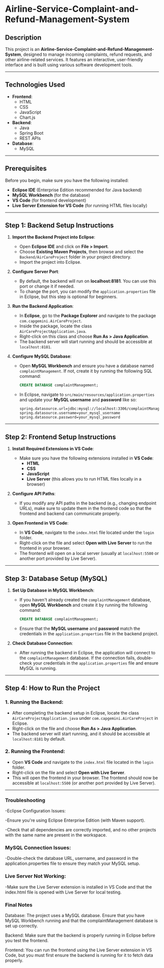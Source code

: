 # Airline-Service-Complaint-and-Refund-Management-System

## Description
This project is an **Airline-Service-Complaint-and-Refund-Management-System**, designed to manage incoming complaints, refund requests, and other airline-related services. It features an interactive, user-friendly interface and is built using various software development tools.

---

## Technologies Used
- **Frontend**: 
  - HTML
  - CSS
  - JavaScript
  - Chart.js
- **Backend**: 
  - Java
  - Spring Boot
  - REST APIs
- **Database**: 
  - MySQL

---

## Prerequisites
Before you begin, make sure you have the following installed:

- **Eclipse IDE** (Enterprise Edition recommended for Java backend)
- **MySQL Workbench** (for the database)
- **VS Code** (for frontend development)
- **Live Server Extension for VS Code** (for running HTML files locally)

---

## Step 1: Backend Setup Instructions

1. **Import the Backend Project into Eclipse**:
   - Open **Eclipse IDE** and click on **File > Import**.
   - Choose **Existing Maven Projects**, then browse and select the `Backend/AirCareProject` folder in your project directory.
   - Import the project into Eclipse.

2. **Configure Server Port**:
   - By default, the backend will run on **localhost:8181**. You can use this port or change it if needed.
   - To change the port, you can modify the `application.properties` file in Eclipse, but this step is optional for beginners.

3. **Run the Backend Application**:
   - In **Eclipse**, go to the **Package Explorer** and navigate to the package `com.capgemini.AirCareProject`.
   - Inside the package, locate the class `AirCareProjectApplication.java`.
   - Right-click on this class and choose **Run As > Java Application**.
   - The backend server will start running and should be accessible at `localhost:8181`.

4. **Configure MySQL Database**:
   - Open **MySQL Workbench** and ensure you have a database named `complaintManagement`. If not, create it by running the following SQL command:
     ```sql
     CREATE DATABASE complaintManagement;
     ```
   - In Eclipse, navigate to `src/main/resources/application.properties` and update your **MySQL username** and **password** like so:
     ```properties
     spring.datasource.url=jdbc:mysql://localhost:3306/complaintManagement
     spring.datasource.username=your_mysql_username
     spring.datasource.password=your_mysql_password
     ```

---

## Step 2: Frontend Setup Instructions

1. **Install Required Extensions in VS Code**:
   - Make sure you have the following extensions installed in **VS Code**:
     - **HTML**
     - **CSS**
     - **JavaScript**
     - **Live Server** (this allows you to run HTML files locally in a browser)

2. **Configure API Paths**:
   - If you modify any API paths in the backend (e.g., changing endpoint URLs), make sure to update them in the frontend code so that the frontend and backend can communicate properly.

3. **Open Frontend in VS Code**:
   - In **VS Code**, navigate to the `index.html` file located under the `login` folder.
   - Right-click on the file and select **Open with Live Server** to run the frontend in your browser.
   - The frontend will open on a local server (usually at `localhost:5500` or another port provided by Live Server).

---

## Step 3: Database Setup (MySQL)

1. **Set Up Database in MySQL Workbench**:
   - If you haven't already created the `complaintManagement` database, open **MySQL Workbench** and create it by running the following command:
     ```sql
     CREATE DATABASE complaintManagement;
     ```
   - Ensure that the **MySQL username** and **password** match the credentials in the `application.properties` file in the backend project.

2. **Check Database Connection**:
   - After running the backend in Eclipse, the application will connect to the `complaintManagement` database. If the connection fails, double-check your credentials in the `application.properties` file and ensure MySQL is running.

---

## Step 4: How to Run the Project

### 1. **Running the Backend**:
   - After completing the backend setup in Eclipse, locate the class `AirCareProjectApplication.java` under `com.capgemini.AirCareProject` in Eclipse.
   - Right-click on the file and choose **Run As > Java Application**.
   - The backend server will start running, and it should be accessible at `localhost:8181` by default.

### 2. **Running the Frontend**:
   - Open **VS Code** and navigate to the `index.html` file located in the `login` folder.
   - Right-click on the file and select **Open with Live Server**.
   - This will open the frontend in your browser. The frontend should now be accessible at `localhost:5500` (or another port provided by Live Server).

-------------

### **Troubleshooting**
-Eclipse Configuration Issues:

-Ensure you're using Eclipse Enterprise Edition (with Maven support).

-Check that all dependencies are correctly imported, and no other projects with the same name are present in the workspace.

### **MySQL Connection Issues:**

-Double-check the database URL, username, and password in the application.properties file to ensure they match your MySQL setup.

### **Live Server Not Working:**

-Make sure the Live Server extension is installed in VS Code and that the index.html file is opened with Live Server for local testing.

### **Final Notes**
Database: The project uses a MySQL database. Ensure that you have MySQL Workbench running and that the complaintManagement database is set up correctly.

Backend: Make sure that the backend is properly running in Eclipse before you test the frontend.

Frontend: You can run the frontend using the Live Server extension in VS Code, but you must first ensure the backend is running for it to fetch data properly.
